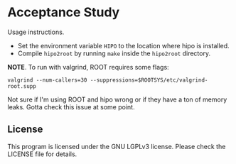 # Acceptance Study
Usage instructions.
* Set the environment variable `HIPO` to the location where hipo is installed.
* Compile `hipo2root` by running `make` inside the `hipo2root` directory.

**NOTE**.
To run with valgrind, ROOT requires some flags:

    valgrind --num-callers=30 --suppressions=$ROOTSYS/etc/valgrind-root.supp

Not sure if I'm using ROOT and hipo wrong or if they have a ton of memory leaks.
Gotta check this issue at some point.

## License
This program is licensed under the GNU LGPLv3 license. Please check the LICENSE file for details.
